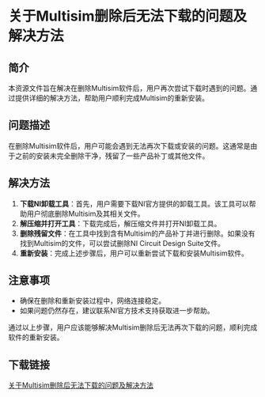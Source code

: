 # 关于Multisim删除后无法下载的问题及解决方法

## 简介
本资源文件旨在解决在删除Multisim软件后，用户再次尝试下载时遇到的问题。通过提供详细的解决方法，帮助用户顺利完成Multisim的重新安装。

## 问题描述
在删除Multisim软件后，用户可能会遇到无法再次下载或安装的问题。这通常是由于之前的安装未完全删除干净，残留了一些产品补丁或其他文件。

## 解决方法
1. **下载NI卸载工具**：首先，用户需要下载NI官方提供的卸载工具。该工具可以帮助用户彻底删除Multisim及其相关文件。
2. **解压缩并打开工具**：下载完成后，解压缩文件并打开NI卸载工具。
3. **删除残留文件**：在工具中找到含有Multisim的产品补丁并进行删除。如果没有找到Multisim的文件，可以尝试删除NI Circuit Design Suite文件。
4. **重新安装**：完成上述步骤后，用户可以重新尝试下载和安装Multisim软件。

## 注意事项
- 确保在删除和重新安装过程中，网络连接稳定。
- 如果问题仍然存在，建议联系NI官方技术支持获取进一步帮助。

通过以上步骤，用户应该能够解决Multisim删除后无法再次下载的问题，顺利完成软件的重新安装。

## 下载链接

[关于Multisim删除后无法下载的问题及解决方法](https://pan.quark.cn/s/8aa0434ef63d)